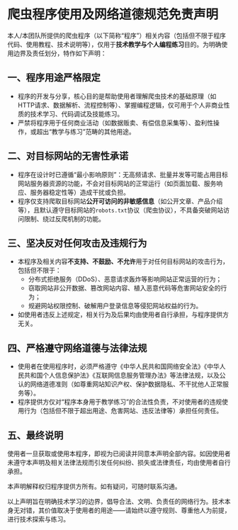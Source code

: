 # 爬虫程序使用及网络道德规范免责声明

本人/本团队所提供的爬虫程序（以下简称“程序”）相关内容（包括但不限于程序代码、使用教程、技术说明等），仅用于**技术教学与个人编程练习**目的。为明确使用边界及责任划分，特作如下声明：


## 一、程序用途严格限定
- 程序的开发与分享，核心目的是帮助使用者理解爬虫技术的基础原理（如HTTP请求、数据解析、流程控制等）、掌握编程逻辑，仅可用于个人非商业性质的技术学习、代码调试及技能练习。
- 严禁将程序用于任何商业活动（如数据贩卖、有偿信息采集等）、盈利性操作，或超出“教学与练习”范畴的其他用途。


## 二、对目标网站的无害性承诺
- 程序在设计时已遵循“最小影响原则”：无高频请求、批量并发等可能占用目标网站服务器资源的功能，不会对目标网站的正常运行（如页面加载、服务响应、服务器稳定性等）造成干扰或负担。
- 程序仅支持爬取目标网站**公开可访问的非敏感信息**（如公开文章、产品介绍等），且默认遵守目标网站的`robots.txt`协议（爬虫协议），不具备突破网站访问限制、绕过反爬机制的功能。


## 三、坚决反对任何攻击及违规行为
- 本程序及相关内容**不支持、不鼓励、不允许**用于对任何目标网站的攻击行为，包括但不限于：
  - 分布式拒绝服务（DDoS）、恶意请求轰炸等影响网站正常运营的行为；
  - 窃取网站非公开数据、篡改网站内容、植入恶意代码等危害网站安全的行为；
  - 规避网站权限控制、破解用户登录信息等侵犯网站权益的行为。
- 如使用者违反上述规定，相关行为及后果均由使用者自行承担，与程序提供方无关。


## 四、严格遵守网络道德与法律法规
- 使用者在使用程序时，必须严格遵守《中华人民共和国网络安全法》《中华人民共和国个人信息保护法》《互联网信息服务管理办法》等法律法规，以及公认的网络道德准则（如尊重网站知识产权、保护数据隐私、不干扰他人正常服务等）。
- 程序提供方仅对“程序本身用于教学练习”的合法性负责，不对使用者的违规使用行为（包括但不限于超出用途、危害网站、违反法律等）承担任何责任。


## 五、最终说明
使用者一旦获取或使用本程序，即视为已阅读并同意本声明全部内容。如因使用者未遵守本声明及相关法律法规而引发任何纠纷、损失或法律责任，均由使用者自行承担。

本声明解释权归程序提供方所有。如有疑问，可随时联系沟通。


以上声明旨在明确技术学习的边界，倡导合法、文明、负责任的网络行为。技术本身无对错，其价值取决于使用者的用途——请始终以遵守规则、尊重他人为前提，进行技术探索与练习。